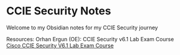 # CCIE Security Notes
Welcome to my Obsidian notes for my CCIE Security journey

Resources:
Orhan Ergun (OE): CCIE Security v6.1 Lab Exam Course  
[Cisco CCIE Security V6.1 Lab Exam Course](https://orhanergun.net/lesson/cisco-ccie-security-v6-1-lab-exam-course/308)
